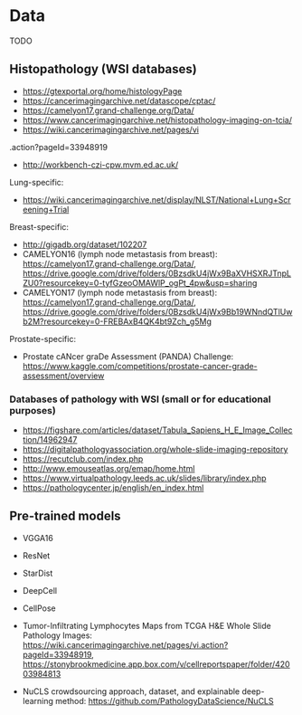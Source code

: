 # Data

TODO

## Histopathology (WSI databases)

- https://gtexportal.org/home/histologyPage
- https://cancerimagingarchive.net/datascope/cptac/
- https://camelyon17.grand-challenge.org/Data/
- https://www.cancerimagingarchive.net/histopathology-imaging-on-tcia/
- https://wiki.cancerimagingarchive.net/pages/vi

.action?pageId=33948919

- http://workbench-czi-cpw.mvm.ed.ac.uk/

Lung-specific:

- https://wiki.cancerimagingarchive.net/display/NLST/National+Lung+Screening+Trial

Breast-specific:

- http://gigadb.org/dataset/102207
- CAMELYON16 (lymph node metastasis from breast): https://camelyon17.grand-challenge.org/Data/, https://drive.google.com/drive/folders/0BzsdkU4jWx9BaXVHSXRJTnpLZU0?resourcekey=0-tyfGzeoOMAWlP_ogPt_4pw&usp=sharing
- CAMELYON17 (lymph node metastasis from breast): https://camelyon17.grand-challenge.org/Data/, https://drive.google.com/drive/folders/0BzsdkU4jWx9Bb19WNndQTlUwb2M?resourcekey=0-FREBAxB4QK4bt9Zch_g5Mg

Prostate-specific:

- Prostate cANcer graDe Assessment (PANDA) Challenge: https://www.kaggle.com/competitions/prostate-cancer-grade-assessment/overview

### Databases of pathology with WSI (small or for educational purposes)

- https://figshare.com/articles/dataset/Tabula_Sapiens_H_E_Image_Collection/14962947
- https://digitalpathologyassociation.org/whole-slide-imaging-repository
- https://recutclub.com/index.php
- http://www.emouseatlas.org/emap/home.html
- https://www.virtualpathology.leeds.ac.uk/slides/library/index.php
- https://pathologycenter.jp/english/en_index.html

## Pre-trained models

- VGGA16
- ResNet
- StarDist
- DeepCell
- CellPose
- Tumor-Infiltrating Lymphocytes Maps from TCGA H&E Whole Slide Pathology Images: https://wiki.cancerimagingarchive.net/pages/vi.action?pageId=33948919, https://stonybrookmedicine.app.box.com/v/cellreportspaper/folder/42003984813

- NuCLS crowdsourcing approach, dataset, and explainable deep-learning method: https://github.com/PathologyDataScience/NuCLS
